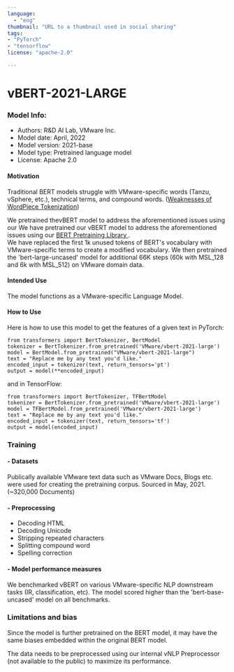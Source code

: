 ```yaml
---
language: 
  - "eng"
thumbnail: "URL to a thumbnail used in social sharing"
tags:
- "PyTorch"
- "tensorflow"
license: "apache-2.0"

---
```



# vBERT-2021-LARGE

### Model Info:
<ul>
<li> Authors: R&D AI Lab, VMware Inc.
<li> Model date: April, 2022
<li> Model version: 2021-base
<li> Model type: Pretrained language model
<li> License: Apache 2.0
</ul>

#### Motivation
Traditional BERT models struggle with VMware-specific words (Tanzu, vSphere, etc.), technical terms, and compound words. (<a href =https://medium.com/@rickbattle/weaknesses-of-wordpiece-tokenization-eb20e37fec99>Weaknesses of WordPiece Tokenization</a>)

We pretrained thevBERT model to address the aforementioned issues using our  We have pretrained our vBERT model to address the aforementioned issues using our <a href=https://medium.com/vmware-data-ml-blog/pretraining-a-custom-bert-model-6e37df97dfc4>BERT Pretraining Library </a>.
<br>We have replaced the first 1k unused tokens of BERT's vocabulary with VMware-specific terms to create a modified vocabulary.  We then pretrained the 'bert-large-uncased' model for additional 66K steps (60k with MSL_128 and 6k with MSL_512) on VMware domain data. 

#### Intended Use
The model functions as a VMware-specific Language Model.


#### How to Use
Here is how to use this model to get the features of a given text in PyTorch:

```
from transformers import BertTokenizer, BertModel
tokenizer = BertTokenizer.from_pretrained('VMware/vbert-2021-large')
model = BertModel.from_pretrained("VMware/vbert-2021-large")
text = "Replace me by any text you'd like."
encoded_input = tokenizer(text, return_tensors='pt')
output = model(**encoded_input)
```

and in TensorFlow:

```
from transformers import BertTokenizer, TFBertModel
tokenizer = BertTokenizer.from_pretrained('VMware/vbert-2021-large')
model = TFBertModel.from_pretrained('VMware/vbert-2021-large')
text = "Replace me by any text you'd like."
encoded_input = tokenizer(text, return_tensors='tf')
output = model(encoded_input)

```

### Training

#### - Datasets
Publically available VMware text data such as VMware Docs, Blogs etc. were used for creating the pretraining corpus. Sourced in May, 2021. (~320,000 Documents)
#### - Preprocessing
<ul>
<li>Decoding HTML
<li>Decoding Unicode
<li>Stripping repeated characters
<li>Splitting compound word
<li>Spelling correction
</ul>

#### - Model performance measures
We benchmarked vBERT on various VMware-specific NLP downstream tasks (IR, classification, etc).
The model scored higher than the 'bert-base-uncased' model on all benchmarks.

### Limitations and bias
Since the model is further pretrained on the BERT model, it may have the same biases embedded within the original BERT model.

The data needs to be preprocessed using our internal vNLP Preprocessor (not available to the public) to maximize its performance.
